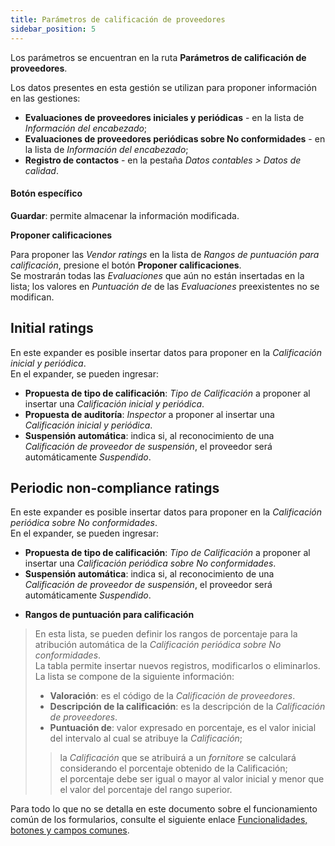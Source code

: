 ```yaml
---
title: Parámetros de calificación de proveedores
sidebar_position: 5
---
```


Los parámetros se encuentran en la ruta **Parámetros de calificación de proveedores**.

Los datos presentes en esta gestión se utilizan para proponer información en las gestiones:  
- **Evaluaciones de proveedores iniciales y periódicas** - en la lista de *Información del encabezado*;  
- **Evaluaciones de proveedores periódicas sobre No conformidades** - en la lista de *Información del encabezado*;  
- **Registro de contactos** - en la pestaña *Datos contables > Datos de calidad*.  

#### Botón específico

**Guardar**: permite almacenar la información modificada.  

**Proponer calificaciones**

Para proponer las *Vendor ratings* en la lista de *Rangos de puntuación para calificación*, presione el botón **Proponer calificaciones**.  
Se mostrarán todas las *Evaluaciones* que aún no están insertadas en la lista; los valores en *Puntuación de* de las *Evaluaciones* preexistentes no se modifican.  

## Initial ratings

En este expander es posible insertar datos para proponer en la *Calificación inicial y periódica*.  
En el expander, se pueden ingresar:  
- **Propuesta de tipo de calificación**: *Tipo de Calificación* a proponer al insertar una *Calificación inicial y periódica*.  
- **Propuesta de auditoría**: *Inspector* a proponer al insertar una *Calificación inicial y periódica*.  
- **Suspensión automática**: indica si, al reconocimiento de una *Calificación de proveedor de suspensión*, el proveedor será automáticamente *Suspendido*.  

## Periodic non-compliance ratings

En este expander es posible insertar datos para proponer en la *Calificación periódica sobre No conformidades*.  
En el expander, se pueden ingresar:  
- **Propuesta de tipo de calificación**: *Tipo de Calificación* a proponer al insertar una *Calificación periódica sobre No conformidades*.  
- **Suspensión automática**: indica si, al reconocimiento de una *Calificación de proveedor de suspensión*, el proveedor será automáticamente *Suspendido*.  
>
- **Rangos de puntuación para calificación**  
> En esta lista, se pueden definir los rangos de porcentaje para la atribución automática de la *Calificación periódica sobre No conformidades*.  
> La tabla permite insertar nuevos registros, modificarlos o eliminarlos. La lista se compone de la siguiente información:  
>- **Valoración**: es el código de la *Calificación de proveedores*.  
>- **Descripción de la calificación**: es la descripción de la *Calificación de proveedores*.  
>- **Puntuación de**: valor expresado en porcentaje, es el valor inicial del intervalo al cual se atribuye la *Calificación*;  
>> la *Calificación* que se atribuirá a un *fornitore* se calculará considerando el porcentaje obtenido de la Calificación;  
>> el porcentaje debe ser igual o mayor al valor inicial y menor que el valor del porcentaje del rango superior.  

Para todo lo que no se detalla en este documento sobre el funcionamiento común de los formularios, consulte el siguiente enlace [Funcionalidades, botones y campos comunes](/docs/guide/common).